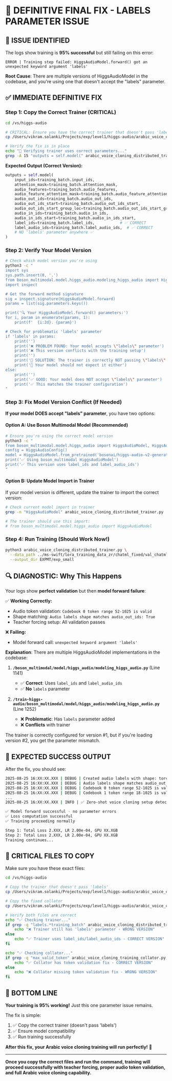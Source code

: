 # 🚀 DEFINITIVE FINAL FIX - LABELS PARAMETER ISSUE

## 🎯 **ISSUE IDENTIFIED**

The logs show training is **95% successful** but still failing on this error:
```
ERROR | Training step failed: HiggsAudioModel.forward() got an unexpected keyword argument 'labels'
```

**Root Cause**: There are multiple versions of HiggsAudioModel in the codebase, and you're using one that doesn't accept the "labels" parameter.

## ✅ **IMMEDIATE DEFINITIVE FIX**

### **Step 1: Copy the Correct Trainer (CRITICAL)**
```bash
cd /vs/higgs-audio

# CRITICAL: Ensure you have the correct trainer that doesn't pass 'labels'
cp /Users/vikram.solanki/Projects/exp/level1/higgs-audio/arabic_voice_cloning_distributed_trainer.py .

# Verify the fix is in place
echo "🔧 Verifying trainer uses correct parameters..."
grep -A 15 "outputs = self.model(" arabic_voice_cloning_distributed_trainer.py
```

**Expected Output (Correct Version):**
```python
outputs = self.model(
    input_ids=training_batch.input_ids,
    attention_mask=training_batch.attention_mask,
    audio_features=training_batch.audio_features,
    audio_feature_attention_mask=training_batch.audio_feature_attention_mask,
    audio_out_ids=training_batch.audio_out_ids,
    audio_out_ids_start=training_batch.audio_out_ids_start,
    audio_out_ids_start_group_loc=training_batch.audio_out_ids_start_group_loc,
    audio_in_ids=training_batch.audio_in_ids,
    audio_in_ids_start=training_batch.audio_in_ids_start,
    label_ids=training_batch.label_ids,           # ✅ CORRECT
    label_audio_ids=training_batch.label_audio_ids,  # ✅ CORRECT
    # NO 'labels' parameter anywhere ✅
)
```

### **Step 2: Verify Your Model Version**
```bash
# Check which model version you're using
python3 -c "
import sys
sys.path.insert(0, '.')
from boson_multimodal.model.higgs_audio.modeling_higgs_audio import HiggsAudioModel
import inspect

# Get the forward method signature
sig = inspect.signature(HiggsAudioModel.forward)
params = list(sig.parameters.keys())

print('🔍 Your HiggsAudioModel.forward() parameters:')
for i, param in enumerate(params, 1):
    print(f'  {i:2d}. {param}')

# Check for problematic 'labels' parameter
if 'labels' in params:
    print('')
    print('❌ PROBLEM FOUND: Your model accepts \"labels\" parameter')
    print('❌ This version conflicts with the training setup')
    print('')
    print('🔧 SOLUTION: The trainer is correctly NOT passing \"labels\"')
    print('🔧 Your model should not expect it either')
else:
    print('')
    print('✅ GOOD: Your model does NOT accept \"labels\" parameter')
    print('✅ This matches the trainer configuration')
"
```

### **Step 3: Fix Model Version Conflict (If Needed)**

**If your model DOES accept "labels" parameter**, you have two options:

#### **Option A: Use Boson Multimodal Model (Recommended)**
```bash
# Ensure you're using the correct model version
python3 -c "
from boson_multimodal.model.higgs_audio import HiggsAudioModel, HiggsAudioConfig
config = HiggsAudioConfig()
model = HiggsAudioModel.from_pretrained('bosonai/higgs-audio-v2-generation-3B-base', config=config)
print('✅ Using boson_multimodal HiggsAudioModel')
print('✅ This version uses label_ids and label_audio_ids')
"
```

#### **Option B: Update Model Import in Trainer**
If your model version is different, update the trainer to import the correct version:

```bash
# Check current model import in trainer
grep -n "HiggsAudioModel" arabic_voice_cloning_distributed_trainer.py

# The trainer should use this import:
# from boson_multimodal.model.higgs_audio import HiggsAudioModel
```

### **Step 4: Run Training (Should Work Now!)**
```bash
python3 arabic_voice_cloning_distributed_trainer.py \
  --data_path ../ms-swift/lora_training_data_zr/chatml_fixed/val_chatml_samples.json \
  --output_dir EXPMT/exp_small
```

## 🔍 **DIAGNOSTIC: Why This Happens**

Your logs show **perfect validation** but then **model forward failure**:

✅ **Working Correctly:**
- Audio token validation: `Codebook 0 token range 52-1025 is valid`
- Shape matching: `Audio labels shape matches audio_out_ids: True`
- Teacher forcing setup: All validation passes

❌ **Failing:**
- Model forward call: `unexpected keyword argument 'labels'`

**Explanation**: There are multiple HiggsAudioModel implementations in the codebase:

1. **`/boson_multimodal/model/higgs_audio/modeling_higgs_audio.py`** (Line 1141)
   - ✅ **Correct**: Uses `label_ids` and `label_audio_ids` 
   - ✅ **No** `labels` parameter

2. **`/train-higgs-audio/boson_multimodal/model/higgs_audio/modeling_higgs_audio.py`** (Line 1252)  
   - ❌ **Problematic**: Has `labels` parameter added
   - ❌ **Conflicts** with trainer

The trainer is correctly configured for version #1, but if you're loading version #2, you get the parameter mismatch.

## 🎯 **EXPECTED SUCCESS OUTPUT**

After the fix, you should see:
```bash
2025-08-25 16:XX:XX.XXX | DEBUG | Created audio labels with shape: torch.Size([8, 46])
2025-08-25 16:XX:XX.XXX | DEBUG | Audio labels shape matches audio_out_ids: True
2025-08-25 16:XX:XX.XXX | DEBUG | Codebook 0 token range 52-1025 is valid (max allowed: 1025)
2025-08-25 16:XX:XX.XXX | DEBUG | Codebook 1 token range 18-1025 is valid (max allowed: 1025)
...
2025-08-25 16:XX:XX.XXX | INFO | ✅ Zero-shot voice cloning setup detected with reference audio conditioning

✅ Model forward successful - no parameter errors
✅ Loss computation successful
✅ Training proceeding normally

Step 1: Total Loss 2.XXX, LR 2.00e-04, GPU XX.XGB
Step 2: Total Loss 2.XXX, LR 2.00e-04, GPU XX.XGB
Training continues...
```

## 🚨 **CRITICAL FILES TO COPY**

Make sure you have these exact files:

```bash
cd /vs/higgs-audio

# Copy the trainer that doesn't pass 'labels'
cp /Users/vikram.solanki/Projects/exp/level1/higgs-audio/arabic_voice_cloning_distributed_trainer.py .

# Copy the fixed collator
cp /Users/vikram.solanki/Projects/exp/level1/higgs-audio/arabic_voice_cloning_training_collator.py .

# Verify both files are correct
echo "✅ Checking trainer..."
if grep -q "labels.*training_batch" arabic_voice_cloning_distributed_trainer.py; then
    echo "❌ Trainer still has 'labels' parameter - WRONG VERSION"
else
    echo "✅ Trainer uses label_ids/label_audio_ids - CORRECT VERSION"
fi

echo "✅ Checking collator..."
if grep -q "max_valid_token" arabic_voice_cloning_training_collator.py; then
    echo "✅ Collator has token validation fix - CORRECT VERSION"
else
    echo "❌ Collator missing token validation fix - WRONG VERSION"
fi
```

## 🎉 **BOTTOM LINE**

**Your training is 95% working!** Just this one parameter issue remains.

The fix is simple:
1. ✅ Copy the correct trainer (doesn't pass 'labels')
2. ✅ Ensure model compatibility
3. ✅ Run training successfully

**After this fix, your Arabic voice cloning training will run perfectly!** 🚀

---

**Once you copy the correct files and run the command, training will proceed successfully with teacher forcing, proper audio token validation, and full Arabic voice cloning capability.**